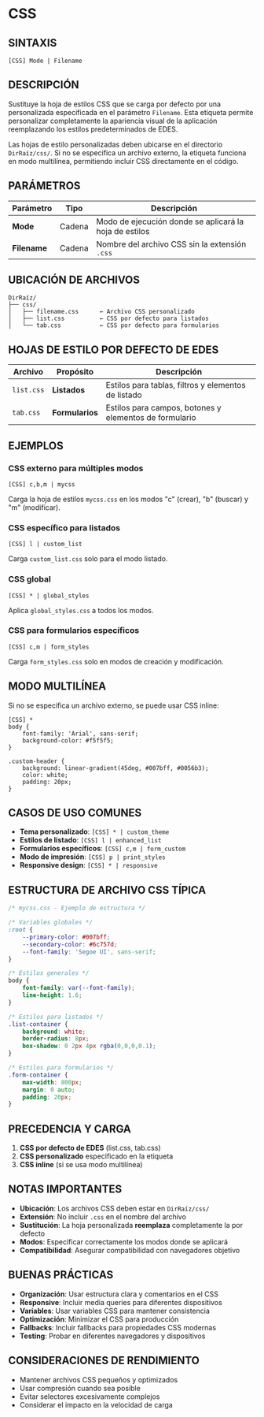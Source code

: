 # CSS

## SINTAXIS

```
[CSS] Mode | Filename
```

## DESCRIPCIÓN

Sustituye la hoja de estilos CSS que se carga por defecto por una personalizada especificada en el parámetro `Filename`. Esta etiqueta permite personalizar completamente la apariencia visual de la aplicación reemplazando los estilos predeterminados de EDES.

Las hojas de estilo personalizadas deben ubicarse en el directorio `DirRaíz/css/`. Si no se especifica un archivo externo, la etiqueta funciona en modo multilínea, permitiendo incluir CSS directamente en el código.

## PARÁMETROS

| Parámetro | Tipo | Descripción |
|-----------|------|-------------|
| **Mode** | Cadena | Modo de ejecución donde se aplicará la hoja de estilos |
| **Filename** | Cadena | Nombre del archivo CSS sin la extensión `.css` |

## UBICACIÓN DE ARCHIVOS

```
DirRaíz/
├── css/
│   ├── filename.css      ← Archivo CSS personalizado
│   ├── list.css          ← CSS por defecto para listados
│   └── tab.css           ← CSS por defecto para formularios
```

## HOJAS DE ESTILO POR DEFECTO DE EDES

| Archivo | Propósito | Descripción |
|---------|-----------|-------------|
| `list.css` | **Listados** | Estilos para tablas, filtros y elementos de listado |
| `tab.css` | **Formularios** | Estilos para campos, botones y elementos de formulario |

## EJEMPLOS

### CSS externo para múltiples modos
```
[CSS] c,b,m | mycss
```
Carga la hoja de estilos `mycss.css` en los modos "c" (crear), "b" (buscar) y "m" (modificar).

### CSS específico para listados
```
[CSS] l | custom_list
```
Carga `custom_list.css` solo para el modo listado.

### CSS global
```
[CSS] * | global_styles
```
Aplica `global_styles.css` a todos los modos.

### CSS para formularios específicos
```
[CSS] c,m | form_styles
```
Carga `form_styles.css` solo en modos de creación y modificación.

## MODO MULTILÍNEA

Si no se especifica un archivo externo, se puede usar CSS inline:

```
[CSS] *
body {
    font-family: 'Arial', sans-serif;
    background-color: #f5f5f5;
}

.custom-header {
    background: linear-gradient(45deg, #007bff, #0056b3);
    color: white;
    padding: 20px;
}
```

## CASOS DE USO COMUNES

- **Tema personalizado**: `[CSS] * | custom_theme`
- **Estilos de listado**: `[CSS] l | enhanced_list`
- **Formularios específicos**: `[CSS] c,m | form_custom`
- **Modo de impresión**: `[CSS] p | print_styles`
- **Responsive design**: `[CSS] * | responsive`

## ESTRUCTURA DE ARCHIVO CSS TÍPICA

```css
/* mycss.css - Ejemplo de estructura */

/* Variables globales */
:root {
    --primary-color: #007bff;
    --secondary-color: #6c757d;
    --font-family: 'Segoe UI', sans-serif;
}

/* Estilos generales */
body {
    font-family: var(--font-family);
    line-height: 1.6;
}

/* Estilos para listados */
.list-container {
    background: white;
    border-radius: 8px;
    box-shadow: 0 2px 4px rgba(0,0,0,0.1);
}

/* Estilos para formularios */
.form-container {
    max-width: 800px;
    margin: 0 auto;
    padding: 20px;
}
```

## PRECEDENCIA Y CARGA

1. **CSS por defecto de EDES** (list.css, tab.css)
2. **CSS personalizado** especificado en la etiqueta
3. **CSS inline** (si se usa modo multilínea)

## NOTAS IMPORTANTES

- **Ubicación**: Los archivos CSS deben estar en `DirRaíz/css/`
- **Extensión**: No incluir `.css` en el nombre del archivo
- **Sustitución**: La hoja personalizada **reemplaza** completamente la por defecto
- **Modos**: Especificar correctamente los modos donde se aplicará
- **Compatibilidad**: Asegurar compatibilidad con navegadores objetivo

## BUENAS PRÁCTICAS

- **Organización**: Usar estructura clara y comentarios en el CSS
- **Responsive**: Incluir media queries para diferentes dispositivos
- **Variables**: Usar variables CSS para mantener consistencia
- **Optimización**: Minimizar el CSS para producción
- **Fallbacks**: Incluir fallbacks para propiedades CSS modernas
- **Testing**: Probar en diferentes navegadores y dispositivos

## CONSIDERACIONES DE RENDIMIENTO

- Mantener archivos CSS pequeños y optimizados
- Usar compresión cuando sea posible
- Evitar selectores excesivamente complejos
- Considerar el impacto en la velocidad de carga